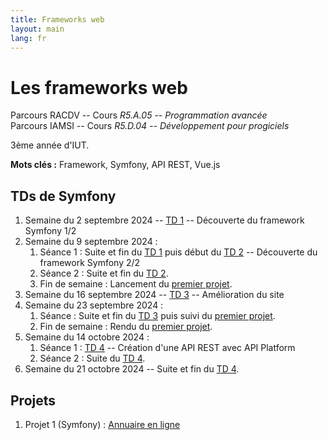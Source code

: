 ```yaml
---
title: Frameworks web
layout: main
lang: fr
---
```


# Les frameworks web

Parcours RACDV -- Cours *R5.A.05 -- Programmation avancée*  
Parcours IAMSI -- Cours *R5.D.04 -- Développement pour progiciels*

3ème année d'IUT.

**Mots clés :** Framework, Symfony, API REST, Vue.js

## TDs de Symfony

1. Semaine du 2 septembre 2024 -- [TD 1](tutorials/tutorial1) -- Découverte du framework Symfony 1/2
2. Semaine du 9 septembre 2024 :
    1. Séance 1 : Suite et fin du [TD 1](tutorials/tutorial1) puis début du [TD 2](tutorials/tutorial2) -- Découverte du framework Symfony 2/2
    2. Séance 2 : Suite et fin du [TD 2](tutorials/tutorial2).
    3. Fin de semaine : Lancement du [premier projet](tutorials/projet1).
3. Semaine du 16 septembre 2024 -- [TD 3](tutorials/tutorial3) -- Amélioration du site
3. Semaine du 23 septembre 2024 :
    1. Séance : Suite et fin du [TD 3](tutorials/tutorial3) puis suivi du [premier projet](tutorials/projet1).
    2. Fin de semaine : Rendu du [premier projet](tutorials/projet1).
4. Semaine du 14 octobre 2024 :
    1. Séance 1 : [TD 4](tutorials/tutorial4) -- Création d'une API REST avec API Platform
    2. Séance 2 : Suite du [TD 4](tutorials/tutorial4).
5. Semaine du 21 octobre 2024 -- Suite et fin du [TD 4](tutorials/tutorial4).

<!--
## TDs de Vue.js

[Page des TDs de Vue.Js](https://matthieu-rosenfeld.github.io/)
-->

## Projets

1. Projet 1 (Symfony) : [Annuaire en ligne](tutorials/projet1)
